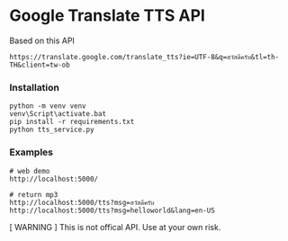 # Google Translate TTS API
Based on this API

```
https://translate.google.com/translate_tts?ie=UTF-8&q=สวัสดีครับ&tl=th-TH&client=tw-ob
```

### Installation

```
python -m venv venv
venv\Script\activate.bat
pip install -r requirements.txt
python tts_service.py
```

### Examples

```
# web demo
http://localhost:5000/

# return mp3
http://localhost:5000/tts?msg=สวัสดีครับ
http://localhost:5000/tts?msg=helloworld&lang=en-US
```

[ WARNING ] This is not offical API. Use at your own risk.
